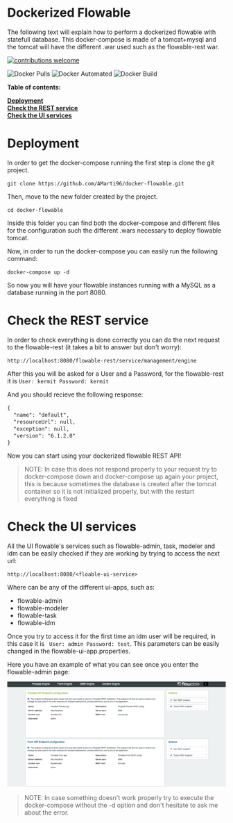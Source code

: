 # Dockerized Flowable

The following text will explain how to perform a dockerized flowable with statefull database. This docker-compose is made of a tomcat+mysql and the tomcat will have the different .war used such as the flowable-rest war.

[![contributions welcome](https://img.shields.io/badge/contributions-welcome-brightgreen.svg?style=flat)](https://github.com/AMarti96/docker-flowable/issues)

![Docker Pulls](https://img.shields.io/docker/pulls/amarti96/flowable.svg)
![Docker Automated](https://img.shields.io/docker/automated/amarti96/flowable.svg)
![Docker Build](https://img.shields.io/docker/build/amarti96/flowable.svg)

**Table of contents:**<br>

**[Deployment](#deployment)**<br>
**[Check the REST service](#check-the-rest-service)**<br>
**[Check the UI services](#check-the-ui-services)**<br>

# Deployment

In order to get the docker-compose running the first step is clone the git project.

```
git clone https://github.com/AMarti96/docker-flowable.git
```

Then, move to the new folder created by the project.

```
cd docker-flowable
```

Inside this folder you can find both the docker-compose and different files for the configuration such the different .wars necessary to deploy flowable tomcat.

Now, in order to run the docker-compose you can easily run the following command:

```
docker-compose up -d
```

So now you will have your flowable instances running with a MySQL as a database running in the port 8080. 

# Check the REST service

In order to check everything is done correctly you can do the next request to the flowable-rest (it takes a bit to answer but don't worry):

```
http://localhost:8080/flowable-rest/service/management/engine
```
After this you will be asked for a User and a Password, for the flowable-rest it is ```User: kermit Password: kermit```

And you should recieve the following response:

```
{
  "name": "default",
  "resourceUrl": null,
  "exception": null,
  "version": "6.1.2.0"
}
```

Now you can start using your dockerized flowable REST API!

> NOTE: In case this does not respond properly to your request try to docker-compose down and docker-compose up again your project, this is because sometimes the database is created after the tomcat container so it is not initialized properly, but with the restart everything is fixed


# Check the UI services

All the UI flowable's services such as flowable-admin, task, modeler and idm can be easily checked if they are working by trying to access the next url:

```
http://localhost:8080/<floable-ui-service>
```

Where _<flowable-ui-service>_ can be any of the different ui-apps, such as:
 + flowable-admin 
 + flowable-modeler 
 + flowable-task
 + flowable-idm
 
Once you try to access it for the first time an idm user will be required, in this case it is ``` User: admin Password: test```. This parameters can be easily changed in the flowable-ui-app.properties.

Here you have an example of what you can see once you enter the flowable-admin page:

![Flowable Admin](docs/admin.png)

> NOTE: In case something doesn't work properly try to execute the docker-compose without the -d option and don't hesitate to ask me about the error.
